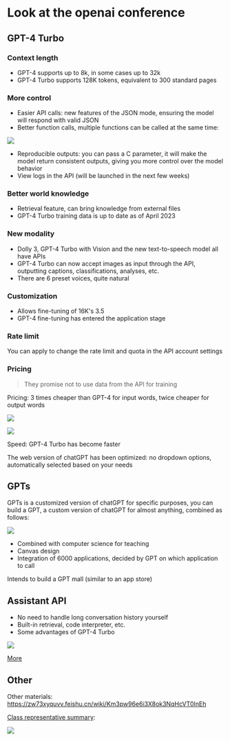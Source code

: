 # Look at the openai conference
## GPT-4 Turbo

### Context length

- GPT-4 supports up to 8k, in some cases up to 32k
- GPT-4 Turbo supports 128K tokens, equivalent to 300 standard pages

### More control

- Easier API calls: new features of the JSON mode, ensuring the model will respond with valid JSON
- Better function calls, multiple functions can be called at the same time:

![](https://oss.justin3go.com/blogs/Pasted%20image%2020231107183414.png)

- Reproducible outputs: you can pass a C parameter, it will make the model return consistent outputs, giving you more control over the model behavior
- View logs in the API (will be launched in the next few weeks)

### Better world knowledge

- Retrieval feature, can bring knowledge from external files
- GPT-4 Turbo training data is up to date as of April 2023

### New modality

- Dolly 3, GPT-4 Turbo with Vision and the new text-to-speech model all have APIs
- GPT-4 Turbo can now accept images as input through the API, outputting captions, classifications, analyses, etc.
- There are 6 preset voices, quite natural

### Customization

- Allows fine-tuning of 16K's 3.5
- GPT-4 fine-tuning has entered the application stage

### Rate limit

You can apply to change the rate limit and quota in the API account settings

### Pricing

> They promise not to use data from the API for training

Pricing: 3 times cheaper than GPT-4 for input words, twice cheaper for output words

![](https://oss.justin3go.com/blogs/Pasted%20image%2020231107194203.png)

![](https://oss.justin3go.com/blogs/Pasted%20image%2020231107194223.png)

Speed: GPT-4 Turbo has become faster

The web version of chatGPT has been optimized: no dropdown options, automatically selected based on your needs

## GPTs

GPTs is a customized version of chatGPT for specific purposes, you can build a GPT, a custom version of chatGPT for almost anything, combined as follows:

![](https://oss.justin3go.com/blogs/Pasted%20image%2020231107195327.png)

- Combined with computer science for teaching
- Canvas design
- Integration of 6000 applications, decided by GPT on which application to call

Intends to build a GPT mall (similar to an app store)

## Assistant API

- No need to handle long conversation history yourself
- Built-in retrieval, code interpreter, etc.
- Some advantages of GPT-4 Turbo

![](https://oss.justin3go.com/blogs/Pasted%20image%2020231107211209.png)

[More](https://platform.openai.com/docs/assistants/overview)
## Other

Other materials: https://zw73xyquvv.feishu.cn/wiki/Km3pw96e6i3X8ok3NqHcVT0InEh

[Class representative summary](https://twitter.com/Crypto_QianXun/status/1721796113873895671):

![](https://oss.justin3go.com/blogs/Pasted%20image%2020231108082738.png)